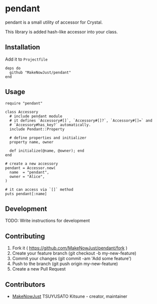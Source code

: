 # pendant

pendant is a small utility of accessor for Crystal.

This library is added hash-like accessor into your class.

## Installation

Add it to `Projectfile`

```crystal
deps do
  github "MakeNowJust/pendant"
end
```

## Usage

```crystal
require "pendant"

class Accessory
  # include pendant module
  # it defines `Accessory#[]`, `Accessory#[]?`, `Accessory#[]=` and
  # `Accessory#has_key?` automatically.
  include Pendant::Property

  # define properties and initializer
  property name, owner

  def initialize(@name, @owner); end
end

# create a new accessory
pendant = Accessor.new(
  name  = "pendant",
  owner = "Alice",
)

# it can access via `[]` method
puts pendant[:name]
```

## Development

TODO: Write instructions for development

## Contributing

1. Fork it ( https://github.com/MakeNowJust/pendant/fork )
2. Create your feature branch (git checkout -b my-new-feature)
3. Commit your changes (git commit -am 'Add some feature')
4. Push to the branch (git push origin my-new-feature)
5. Create a new Pull Request

## Contributors

- [MakeNowJust](https://github.com/MakeNowJust) TSUYUSATO Kitsune - creator, maintainer
